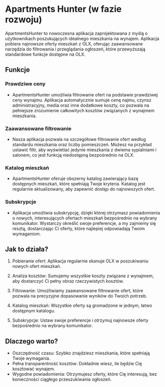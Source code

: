 # Apartments Hunter (w fazie rozwoju)

ApartmentsHunter to nowoczesna aplikacja zaprojektowana z myślą o użytkownikach poszukujących idealnego mieszkania na wynajem. Aplikacja pobiera najnowsze oferty mieszkań z OLX, oferując zaawansowane narzędzia do filtrowania i przeglądania ogłoszeń, które przewyższają standardowe funkcje dostępne na OLX.

## Funkcje

### Prawdziwe ceny

 - ApartmentsHunter umożliwia filtrowanie ofert na podstawie prawdziwej ceny wynajmu. Aplikacja automatycznie sumuje cenę najmu, czynsz administracyjny, media oraz inne dodatkowe koszty, co pozwala na pełniejsze zrozumienie całkowitych kosztów związanych z wynajmem mieszkania.

### Zaawansowane filtrowanie

- Nasza aplikacja pozwala na szczegółowe filtrowanie ofert według standardu mieszkania oraz liczby pomieszczeń. Możesz na przykład ustawić filtr, aby wyświetlać jedynie mieszkania z dwiema sypialniami i salonem, co jest funkcją niedostępną bezpośrednio na OLX.

### Katalog mieszkań

- ApartmentsHunter oferuje obszerny katalog zawierający bazę dostępnych mieszkań, które spełniają Twoje kryteria. Katalog jest regularnie aktualizowany, aby zapewnić dostęp do najnowszych ofert.

### Subskrypcje

- Aplikacja umożliwia subskrypcję, dzięki której otrzymasz powiadomienia o nowych, interesujących ofertach mieszkań bezpośrednio na wybrany komunikator. Wystarczy określić swoje preferencje, a my zajmiemy się resztą, dostarczając Ci oferty, które najlepiej odpowiadają Twoim wymaganiom.

## Jak to działa?

1. Pobieranie ofert: Aplikacja regularnie skanuje OLX w poszukiwaniu nowych ofert mieszkań.

2. Analiza kosztów: Sumujemy wszystkie koszty związane z wynajmem, aby dostarczyć Ci pełny obraz rzeczywistych kosztów.
3. Filtrowanie: Umożliwiamy zaawansowane filtrowanie ofert, które pozwala na precyzyjne dopasowanie wyników do Twoich potrzeb.
4. Katalog mieszkań: Wszystkie oferty są gromadzone w jednym, łatwo dostępnym katalogu.
5. Subskrypcje: Ustaw swoje preferencje i otrzymuj najnowsze oferty bezpośrednio na wybrany komunikator.

## Dlaczego warto?

- Oszczędność czasu: Szybko znajdziesz mieszkania, które spełniają Twoje wymagania.
- Pełna transparentność kosztów: Dokładnie wiesz, ile będzie Cię kosztować wynajem.
- Wygodne powiadomienia: Otrzymujesz oferty, które Cię interesują, bez konieczności ciągłego przeszukiwania ogłoszeń.
